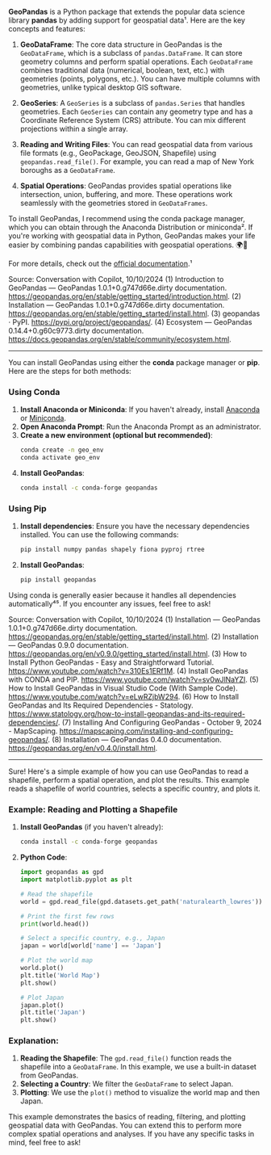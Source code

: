**GeoPandas** is a Python package that extends the popular data science library **pandas** by adding support for geospatial data¹. Here are the key concepts and features:

1. **GeoDataFrame**: The core data structure in GeoPandas is the `GeoDataFrame`, which is a subclass of `pandas.DataFrame`. It can store geometry columns and perform spatial operations. Each `GeoDataFrame` combines traditional data (numerical, boolean, text, etc.) with geometries (points, polygons, etc.). You can have multiple columns with geometries, unlike typical desktop GIS software.

2. **GeoSeries**: A `GeoSeries` is a subclass of `pandas.Series` that handles geometries. Each `GeoSeries` can contain any geometry type and has a Coordinate Reference System (CRS) attribute. You can mix different projections within a single array.

3. **Reading and Writing Files**: You can read geospatial data from various file formats (e.g., GeoPackage, GeoJSON, Shapefile) using `geopandas.read_file()`. For example, you can read a map of New York boroughs as a `GeoDataFrame`.

4. **Spatial Operations**: GeoPandas provides spatial operations like intersection, union, buffering, and more. These operations work seamlessly with the geometries stored in `GeoDataFrames`.

To install GeoPandas, I recommend using the conda package manager, which you can obtain through the Anaconda Distribution or miniconda². If you're working with geospatial data in Python, GeoPandas makes your life easier by combining pandas capabilities with geospatial operations. 🌍🐼

For more details, check out the [official documentation](https://geopandas.org/en/stable/getting_started/introduction.html).¹

Source: Conversation with Copilot, 10/10/2024
(1) Introduction to GeoPandas — GeoPandas 1.0.1+0.g747d66e.dirty documentation. https://geopandas.org/en/stable/getting_started/introduction.html.
(2) Installation — GeoPandas 1.0.1+0.g747d66e.dirty documentation. https://geopandas.org/en/stable/getting_started/install.html.
(3) geopandas · PyPI. https://pypi.org/project/geopandas/.
(4) Ecosystem — GeoPandas 0.14.4+0.g60c9773.dirty documentation. https://docs.geopandas.org/en/stable/community/ecosystem.html.

-------------------------------------------------------
You can install GeoPandas using either the **conda** package manager or **pip**. Here are the steps for both methods:

### Using Conda
1. **Install Anaconda or Miniconda**: If you haven't already, install [Anaconda](https://www.anaconda.com/products/distribution) or [Miniconda](https://docs.conda.io/en/latest/miniconda.html).
2. **Open Anaconda Prompt**: Run the Anaconda Prompt as an administrator.
3. **Create a new environment (optional but recommended)**:
   ```bash
   conda create -n geo_env
   conda activate geo_env
   ```
4. **Install GeoPandas**:
   ```bash
   conda install -c conda-forge geopandas
   ```

### Using Pip
1. **Install dependencies**: Ensure you have the necessary dependencies installed. You can use the following commands:
   ```bash
   pip install numpy pandas shapely fiona pyproj rtree
   ```
2. **Install GeoPandas**:
   ```bash
   pip install geopandas
   ```

Using conda is generally easier because it handles all dependencies automatically⁴⁵. If you encounter any issues, feel free to ask!

Source: Conversation with Copilot, 10/10/2024
(1) Installation — GeoPandas 1.0.1+0.g747d66e.dirty documentation. https://geopandas.org/en/stable/getting_started/install.html.
(2) Installation — GeoPandas 0.9.0 documentation. https://geopandas.org/en/v0.9.0/getting_started/install.html.
(3) How to Install Python GeoPandas - Easy and Straightforward Tutorial. https://www.youtube.com/watch?v=310Es1ERf1M.
(4) Install GeoPandas with CONDA and PIP. https://www.youtube.com/watch?v=sv0wJlNaYZI.
(5) How to Install GeoPandas in Visual Studio Code (With Sample Code). https://www.youtube.com/watch?v=eLwRZjbW294.
(6) How to Install GeoPandas and Its Required Dependencies - Statology. https://www.statology.org/how-to-install-geopandas-and-its-required-dependencies/.
(7) Installing And Configuring GeoPandas - October 9, 2024 - MapScaping. https://mapscaping.com/installing-and-configuring-geopandas/.
(8) Installation — GeoPandas 0.4.0 documentation. https://geopandas.org/en/v0.4.0/install.html.


----------------------------------------------------------


Sure! Here's a simple example of how you can use GeoPandas to read a shapefile, perform a spatial operation, and plot the results. This example reads a shapefile of world countries, selects a specific country, and plots it.

### Example: Reading and Plotting a Shapefile

1. **Install GeoPandas** (if you haven't already):
   ```bash
   conda install -c conda-forge geopandas
   ```

2. **Python Code**:
   ```python
   import geopandas as gpd
   import matplotlib.pyplot as plt

   # Read the shapefile
   world = gpd.read_file(gpd.datasets.get_path('naturalearth_lowres'))

   # Print the first few rows
   print(world.head())

   # Select a specific country, e.g., Japan
   japan = world[world['name'] == 'Japan']

   # Plot the world map
   world.plot()
   plt.title('World Map')
   plt.show()

   # Plot Japan
   japan.plot()
   plt.title('Japan')
   plt.show()
   ```

### Explanation:
1. **Reading the Shapefile**: The `gpd.read_file()` function reads the shapefile into a `GeoDataFrame`. In this example, we use a built-in dataset from GeoPandas.
2. **Selecting a Country**: We filter the `GeoDataFrame` to select Japan.
3. **Plotting**: We use the `plot()` method to visualize the world map and then Japan.

This example demonstrates the basics of reading, filtering, and plotting geospatial data with GeoPandas. You can extend this to perform more complex spatial operations and analyses. If you have any specific tasks in mind, feel free to ask!

